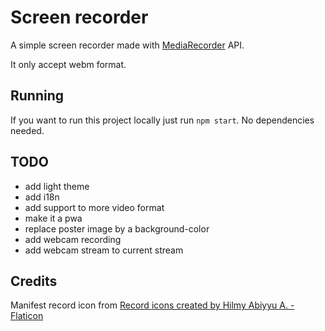 # Screen recorder

A simple screen recorder made with [MediaRecorder](https://developer.mozilla.org/en-US/docs/Web/API/MediaRecorder) API.

It only accept webm format.

## Running

If you want to run this project locally just run `npm start`. No dependencies needed.

## TODO
 * add light theme
 * add i18n
 * add support to more video format
 * make it a pwa
 * replace poster image by a background-color
 * add webcam recording
 * add webcam stream to current stream

## Credits

Manifest record icon from <a href="https://www.flaticon.com/free-icons/record" title="record icons">Record icons created by Hilmy Abiyyu A. - Flaticon</a>